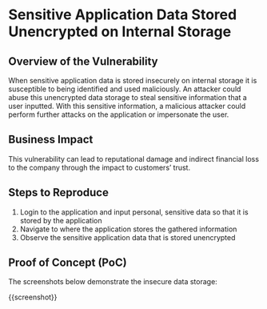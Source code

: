 # Sensitive Application Data Stored Unencrypted on Internal Storage

## Overview of the Vulnerability

When sensitive application data is stored insecurely on internal storage it is susceptible to being identified and used maliciously. An attacker could abuse this unencrypted data storage to steal sensitive information that a user inputted. With this sensitive information, a malicious attacker could perform further attacks on the application or impersonate the user.

## Business Impact

This vulnerability can lead to reputational damage and indirect financial loss to the company through the impact to customers’ trust.

## Steps to Reproduce

1. Login to the application and input personal, sensitive data so that it is stored by the application
1. Navigate to where the application stores the gathered information
1. Observe the sensitive application data that is stored unencrypted

## Proof of Concept (PoC)

The screenshots below demonstrate the insecure data storage:

{{screenshot}}
